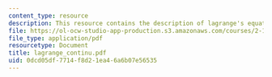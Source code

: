 ```yaml
---
content_type: resource
description: This resource contains the description of lagrange's equations.
file: https://ol-ocw-studio-app-production.s3.amazonaws.com/courses/2-141-modeling-and-simulation-of-dynamic-systems-fall-2006/0dcd05df7714f8d21ea46a6b07e56535_lagrange_continu.pdf
file_type: application/pdf
resourcetype: Document
title: lagrange_continu.pdf
uid: 0dcd05df-7714-f8d2-1ea4-6a6b07e56535
---
```

